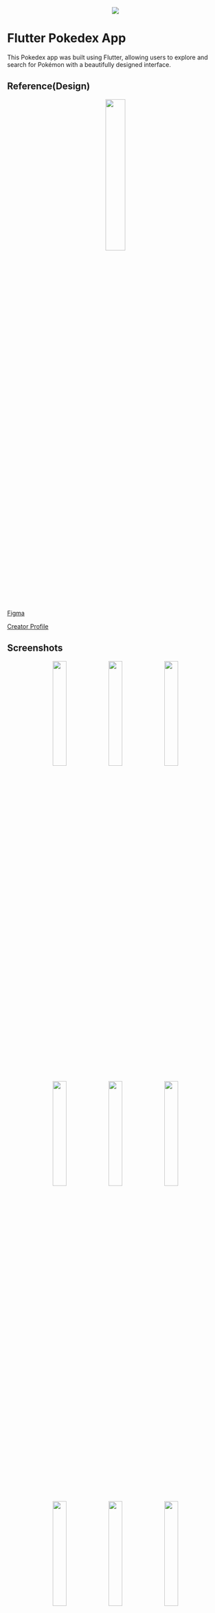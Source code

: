 <div align="center">
    <img src="https://github.com/Origogi/Origogi/assets/35194820/9e949040-9ce2-43dc-a68d-19e0eccea54e">
</a>
</div>


# Flutter Pokedex App

This Pokedex app was built using Flutter, allowing users to explore and search for Pokémon with a beautifully designed interface.

## Reference(Design)

<div align="center">
<img src="https://github.com/Origogi/leetcode/assets/35194820/874ee8bb-336c-4278-aa52-5c6f3b578e56" width="30%">
</div>

[Figma](https://www.figma.com/community/file/1202971127473077147)

[Creator Profile](https://www.linkedin.com/in/junior-saraiva/)

## Screenshots

<div align="center">
    <img src="https://github.com/user-attachments/assets/65121076-06f3-4c66-a4c5-5c67d1af30f5" width="25%">
    <img src="https://github.com/Origogi/android-compose-pokedex/assets/35194820/ba01a0e3-a5de-4757-8fd0-61848c889924" width="25%">
    <img src="https://github.com/user-attachments/assets/3885503c-33d7-41f4-876a-73c4bba8e8ac" width="25%">

</div>
<div align="center">
    <img src="https://github.com/Origogi/android-compose-pokedex/assets/35194820/30b1cc3c-ff05-456f-a5a5-a23a04de6723" width="25%">
    <img src="https://github.com/Origogi/android-compose-pokedex/assets/35194820/b4a822f0-1af4-4a2e-9963-4e52a9465c40" width="25%">
    <img src="https://github.com/user-attachments/assets/c96760b7-920a-4686-bcc1-1bda520ff9fe" width="25%">
</div>
<div align="center">
    <img src="https://github.com/user-attachments/assets/f478a6f8-3ea2-4e30-950b-87edf79b1cc9" width="25%">
    <img src="https://github.com/user-attachments/assets/c13c2cfa-e88a-4a41-ba97-753d68cb8877" width="25%">
    <img src="https://github.com/user-attachments/assets/0009adc9-7856-423e-8adb-25499cb023a6" width="25%">
</div>

## State Management Library

Riverpod

## Imported Libraries

- Flutter Riverpod & Hook
- Flutter Svg
- Auto Route
- Freezed
- Google Fonts
- Gap
- Shimmer
- Http
- Shared Preferences

## Architecture

`Layered architecture`, `MVVM(Model-View-ViewModel)` is used in this project.

<div>
    <img src="https://github.com/Origogi/Origogi/assets/35194820/7074b560-0972-4880-a591-de4b88e7996f" width="80%">
</div>

## Appendix

[Other Mobile Platform](https://github.com/Origogi/mobile-declarative-pokedex-app?tab=readme-ov-file#plateform)

